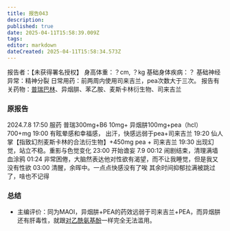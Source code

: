 ```yaml
---
title: 报告043
description: 
published: true
date: 2025-04-11T15:58:39.009Z
tags: 
editor: markdown
dateCreated: 2025-04-11T15:58:34.573Z
---
```


﻿报告者：【未获得署名授权】
身高体重：？cm, ？kg
基础身体疾病：？
基础神经异常：精神分裂
日常用药：前两周内使用司来吉兰，pea次数大于三次。
报告有关药物：[普瑞巴林](/PR80/)、异烟肼、苯乙胺、麦斯卡林衍生物、司来吉兰

### 原报告
2024.7.8
17:50 服药 普瑞300mg+B6 10mg+ 异烟肼100mg+pea（hcl）700+mg
19:00 有眩晕感和幸福感， 出汗，快感远弱于pea+司来吉兰
19:20 仙人掌【指致幻剂麦斯卡林的合法衍生物】+450mg pea + 司来吉兰
19:30 出现幻觉，站立不稳。重影与色觉变化
23:00 开始谵妄
7.9 00:12 闹剧结束，清理满墙血涂鸦
01:24 非常困倦，大脑然表达他对性欲有渴望，而不让我睡觉，但是我又没有性欲
03:00 清醒，余晖中。一点点快感没有了唉
其余时间抑郁拉满被跳过了，啥也不记得

### 总结
- 主编评价：同为MAOI，异烟肼+PEA的药效远弱于司来吉兰+PEA，而异烟肼还有肝毒性，就跟[对乙酰氨基酚](/%E5%A4%8D%E6%96%B9%E7%B3%BB%E5%88%97/#%E6%B0%A8%E9%85%9A%E7%83%B7%E8%83%BA)一样完全无法滥用。
